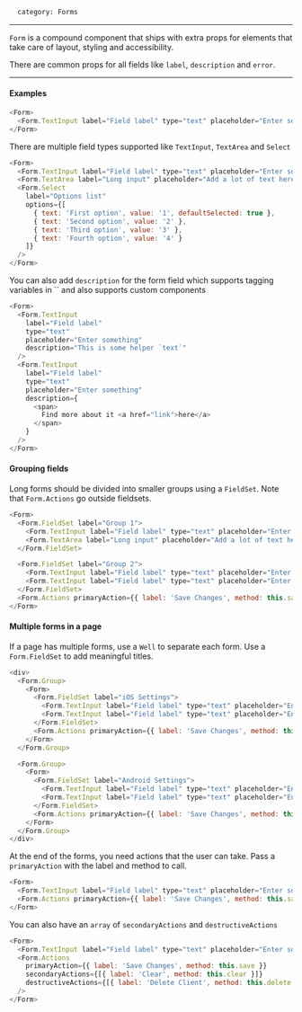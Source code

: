 ```meta
  category: Forms
```

---

`Form` is a compound component that ships with extra props for elements that take care of layout, styling and accessibility.

There are common props for all fields like `label`, `description` and `error`.

---

#### Examples

```js
<Form>
  <Form.TextInput label="Field label" type="text" placeholder="Enter something" />
</Form>
```

There are multiple field types supported like `TextInput`, `TextArea` and `Select`

```js
<Form>
  <Form.TextInput label="Field label" type="text" placeholder="Enter something" />
  <Form.TextArea label="Long input" placeholder="Add a lot of text here" />
  <Form.Select
    label="Options list"
    options={[
      { text: 'First option', value: '1', defaultSelected: true },
      { text: 'Second option', value: '2' },
      { text: 'Third option', value: '3' },
      { text: 'Fourth option', value: '4' }
    ]}
  />
</Form>
```

You can also add `description` for the form field which supports tagging variables in `` and also supports custom components

```js
<Form>
  <Form.TextInput
    label="Field label"
    type="text"
    placeholder="Enter something"
    description="This is some helper `text`"
  />
  <Form.TextInput
    label="Field label"
    type="text"
    placeholder="Enter something"
    description={
      <span>
        Find more about it <a href="link">here</a>
      </span>
    }
  />
</Form>
```

#### Grouping fields

Long forms should be divided into smaller groups using a `FieldSet`. Note that `Form.Actions` go outside fieldsets.

```js
<Form>
  <Form.FieldSet label="Group 1">
    <Form.TextInput label="Field label" type="text" placeholder="Enter something" />
    <Form.TextArea label="Long input" placeholder="Add a lot of text here" />
  </Form.FieldSet>

  <Form.FieldSet label="Group 2">
    <Form.TextInput label="Field label" type="text" placeholder="Enter something" />
    <Form.TextInput label="Field label" type="text" placeholder="Enter something" />
  </Form.FieldSet>
  <Form.Actions primaryAction={{ label: 'Save Changes', method: this.save }} />
</Form>
```

#### Multiple forms in a page

If a page has multiple forms, use a `Well` to separate each form. Use a `Form.FieldSet` to add meaningful titles.

```js
<div>
  <Form.Group>
    <Form>
      <Form.FieldSet label="iOS Settings">
        <Form.TextInput label="Field label" type="text" placeholder="Enter something" />
        <Form.TextInput label="Field label" type="text" placeholder="Enter something" />
      </Form.FieldSet>
      <Form.Actions primaryAction={{ label: 'Save Changes', method: this.save }} />
    </Form>
  </Form.Group>

  <Form.Group>
    <Form>
      <Form.FieldSet label="Android Settings">
        <Form.TextInput label="Field label" type="text" placeholder="Enter something" />
        <Form.TextInput label="Field label" type="text" placeholder="Enter something" />
      </Form.FieldSet>
      <Form.Actions primaryAction={{ label: 'Save Changes', method: this.save }} />
    </Form>
  </Form.Group>
</div>
```

At the end of the forms, you need actions that the user can take. Pass a `primaryAction` with the label and method to call.

```js
<Form>
  <Form.TextInput label="Field label" type="text" placeholder="Enter something" />
  <Form.Actions primaryAction={{ label: 'Save Changes', method: this.save }} />
</Form>
```

You can also have an `array` of `secondaryActions` and `destructiveActions`

```js
<Form>
  <Form.TextInput label="Field label" type="text" placeholder="Enter something" />
  <Form.Actions
    primaryAction={{ label: 'Save Changes', method: this.save }}
    secondaryActions={[{ label: 'Clear', method: this.clear }]}
    destructiveActions={[{ label: 'Delete Client', method: this.delete }]}
  />
</Form>
```
